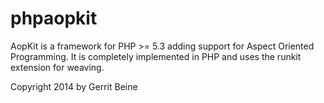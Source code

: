 phpaopkit
=========

AopKit is a framework for PHP >= 5.3 adding support for Aspect Oriented Programming.
It is completely implemented in PHP and uses the runkit extension for weaving.

Copyright 2014 by Gerrit Beine
